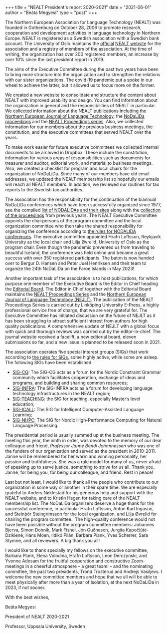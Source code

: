 +++
title = "NEALT President's report 2020–2021"
date = "2021-06-01"
author = "Beáta Megyesi"
type = "post"
+++


The Northern European Association for Language Technology (NEALT) was founded in Gothenburg on October 28, 2006 to promote research, cooperation and development activities in language technology in Northern Europe. NEALT is registered as a Swedish association with a Swedish bank account. The University of Oslo maintains the [official](http://omilia.uio.no/nealt) [NEALT website](http://omilia.uio.no/nealt) for the association and a registry of members of the association. At the time of writing, the organization has over 200 registered members, an increase by over 10% since the last president report in 2019.

The aims of the Executive Committee during the past two years have been to bring more structure into the organization and to strengthen the relations with our sister organizations. The covid-19 pandemic put a spoke in our wheel to achieve the latter, but it allowed us to focus more on the former.

We created a new website to consolidate and structure the content about NEALT with improved usability and design. You can find information about the organization in general and the responsibilities of NEALT in particular. We collected information about the NEALT publications including the [Northern European Journal of Language Technology](https://www.nejlt.org/), the [NoDaLiDa proceedings](https://tekstlab.uio.no/nealt/index.php/nodalida-proceedings/) and the [NEALT Proceedings series](https://tekstlab.uio.no/nealt/index.php/proceedings/). Also, we collected information for our members about the previous business meetings, the constitution, and the executive committees that served NEALT over the years.

To make work easier for future executive committees we collected internal documents to be archived in Dropbox. These include the constitution, information for various areas of responsibilities such as documents for treasurer and auditor, editorial work, and material to business meetings. Also, we created a checklist for program and local chairs for the organization of NoDaLiDa. Since many of our members have old email addresses, we updated the NEALT membership list so hopefully our emails will reach all NEALT members. In addition, we reviewed our routines for tax reports to the Swedish tax authorities.

The association has the responsibility for the continuation of the biannual NoDaLiDa conferences which have been successfully organized since 1977, see the compiled [list of NODALIDAs and their sites](https://tekstlab.uio.no/nealt/index.php/nodalida/) along with the [collection of the proceedings](https://tekstlab.uio.no/nealt/index.php/nodalida-proceedings/) from previous years. The NEALT Executive Committee appoints the chairpersons of the program committee and the local organization committee who then take the shared responsibility for organizing the conference according to [the rules for NODALIDA conferences](http://tekstlab.uio.no/nealt_wiki/Nealt/NealtEcNodalidaRules.html). The executive committee appointed Hrafn Loftsson, Reykjavík University as the local chair and Lilja Øvrelid, University of Oslo as the program chair. Even though the pandemic prevented us from traveling to beautiful Iceland, the conference was held online and became a great success with over 350 registered participants. The baton is now handed over to Bergur D. Hansen and Peter Juel Henriksen and their team to organize the 24th NoDaLiDa on the Faroe Islands in May 2023!

Another important task of the association is to host publications, for which purpose one member of the Executive Board is the Editor in Chief heading the [Editorial Board](http://www.nejlt.ep.liu.se/board.htm). The Editor in Chief together with the Editorial Board maintains the [NEALT Proceedings Series](http://omilia.uio.no/nealt/?task=publications) and the [Northern European Journal of Language Technology (NEJLT)](http://www.nejlt.ep.liu.se/). The publication of the NEALT Proceedings Series is carried out by Linköping University E-Press, a highly professional service free of charge, that we are very grateful for. The Executive Committee has initiated discussion on the future of NEJLT as it has been struggling to attract sufficient interest from authors for high quality publications. A comprehensive update of NEJLT with a global focus with quick and thorough reviews was carried out by the editor-in-chief. The journal website received a facelift, a new editorial board, eleven submissions so far, and a new issue is planned to be released soon in 2021.

The association operates five special interest groups (SIGs) that work according to [the rules for SIGs](http://tekstlab.uio.no/nealt_wiki/Nealt/NealtEcSigRules.html), some highly active, while some are asleep. The following SIGs have been established:

*   [SIG-CG](http://tekstlab.uio.no/nealt_wiki/Nealt/SigCg.html): The SIG-CG acts as a forum for the Nordic Constraint Grammar community which facilitates cooperation, exchange of ideas and programs, and building and sharing common resources;
*   [SIG-INFRA](http://tekstlab.uio.no/nealt_wiki/Nealt/SigInfra.html): The SIG-INFRA acts as a forum for developing language technology infrastructures in the NEALT region;
*   [SIG-TEACHING](http://tekstlab.uio.no/nealt_wiki/Nealt/SigTeaching.html): the SIG for teaching, especially Master’s level education;
*   [SIG-ICALL](http://tekstlab.uio.no/nealt_wiki/Nealt/SigICALL.html): The SIG for Intelligent Computer-Assisted Language Learning;
*   [SIG-NHPC](http://tekstlab.uio.no/nealt_wiki/Nealt/SigNHPC.html): The SIG for Nordic High-Performance Computing for Natural Language Processing.

The presidential period is usually summed up at the business meeting. The meeting this year, the ninth in order, was devoted to the memory of our dear colleague and friend, _Professor Janne Bondi Johannessen_ who was one of the funders of our organization and served as the president in 2010-2011. Janne will be remembered for her warm and winning personality, her passion and truthfulness. She was a role model for many of us, never afraid of speaking up to serve justice, something to strive for us all. Thank you, Janne, for being you, for being our colleague, and friend. Rest in peace!

Last but not least, I would like to thank all the people who contribute to our organization in some way or another in their spare time. We are especially grateful to Anders Nøklestad for his generous help and support with the NEALT website, and to Kristin Hagen for taking care of the NEALT membership list. The NoDaLiDa organizers deserve a huge thank for the successful conference, in particular Hrafn Loftsson, Anton Karl Ingason, and Steinþór Steingrímsson for the local organization, and Lilja Øvrelid for chairing the program committee.  The high-quality conference would not have been possible without the program committee members: Johannes Bjerva, Simon Dobnik, Mark Fishel, Jón Guðnason, Jurgita Kapočiūtė-Dzikienė, Hans Moen, Ildikó Pilán, Barbara Plank, Yves Scherrer, Sara Stymne, and all reviewers. A big thank you all!

I would like to thank specially my fellows on the executive committee, Barbara Plank, Elena Volodina, Hrafn Loftsson, Leon Derczynski, and Yvonne Adesam for the fruitful cooperation and constructive Zoom-meetings in a cheerful atmosphere ­– a great team! – and the nominating committee, the past two presidents, Trond Trosterud and Andrejs Vasiljevs. I welcome the new committee members and hope that we all will be able to meet physically after more than a year of isolation, at the next NoDaLiDa in 2023, if not sooner.

With the best wishes,

Beáta Megyesi

President of NEALT 2020-2021

Professor, Uppsala University, Sweden
